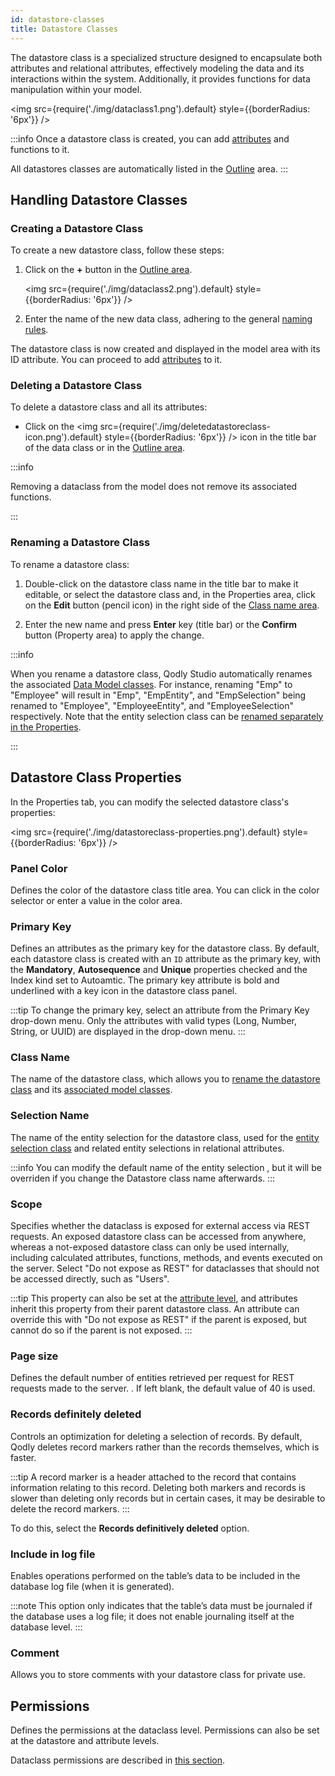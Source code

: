 ```yaml
---
id: datastore-classes
title: Datastore Classes
---
```


The datastore class is a specialized structure designed to encapsulate both attributes and relational attributes, effectively modeling the data and its interactions within the system. Additionally, it provides functions for data manipulation within your model.

<img src={require('./img/dataclass1.png').default} style={{borderRadius: '6px'}} />


:::info
Once a datastore class is created, you can add [attributes](attributes.md) and functions to it.

All datastores classes are automatically listed in the [Outline](model-editor-interface.md#outline) area.
:::


## Handling Datastore Classes

### Creating a Datastore Class

To create a new datastore class, follow these steps:

1. Click on the **+** button in the [Outline area](model-editor-interface.md#outline).

   <img src={require('./img/dataclass2.png').default} style={{borderRadius: '6px'}} />

2. Enter the name of the new data class, adhering to the general [naming rules](../../language/basics/lang-identifiers.md#classes).

The datastore class is now created and displayed in the model area with its ID attribute. You can proceed to add [attributes](attributes.md) to it.


### Deleting a Datastore Class

To delete a datastore class and all its attributes:

- Click on the <img src={require('./img/deletedatastoreclass-icon.png').default} style={{borderRadius: '6px'}} /> icon in the title bar of the data class or in the [Outline area](model-editor-interface.md#outline).

:::info

Removing a dataclass from the model does not remove its associated functions.

:::

### Renaming a Datastore Class

To rename a datastore class:

1. Double-click on the datastore class name in the title bar to make it editable, or select the datastore class and, in the Properties area, click on the **Edit** button (pencil icon) in the right side of the [Class name area](#class-name).

2. Enter the new name and press **Enter** key (title bar) or the **Confirm** button (Property area) to apply the change.

:::info

When you rename a datastore class, Qodly Studio automatically renames the associated [Data Model classes](../../guideCenter/programmingGuide/data-model.md). For instance, renaming "Emp" to "Employee" will result in "Emp", "EmpEntity", and "EmpSelection" being renamed to "Employee", "EmployeeEntity", and "EmployeeSelection" respectively. Note that the entity selection class can be [renamed separately in the Properties](#selection-name).

:::

## Datastore Class Properties

In the Properties tab, you can modify the selected datastore class's properties:

<img src={require('./img/datastoreclass-properties.png').default} style={{borderRadius: '6px'}} />

### Panel Color

Defines the color of the datastore class title area. You can click in the color selector or enter a value in the color area.

### Primary Key

Defines an attributes as the primary key for the datastore class. By default, each datastore class is created with an `ID` attribute as the primary key, with the **Mandatory**, **Autosequence** and **Unique** properties checked and the Index kind set to Autoamtic. The primary key attribute is bold and underlined with a key icon in the datastore class panel.

:::tip
To change the primary key, select an attribute from the Primary Key drop-down menu. Only the attributes with valid types (Long, Number, String, or UUID) are displayed in the drop-down menu.
:::

### Class Name

The name of the datastore class, which allows you to [rename the datastore class](#renaming-a-datastore-class) and its [associated model classes](../../guideCenter/programmingGuide/data-model.md).


### Selection Name

The name of the entity selection for the datastore class, used for the [entity selection class](../../guideCenter/programmingGuide/data-model.md) and related entity selections in relational attributes.

:::info
You can modify the default name of the entity selection , but it will be overriden if you change the Datastore class name afterwards.
:::

### Scope

Specifies whether the dataclass is exposed for external access via REST requests. An exposed datastore class can be accessed from anywhere, whereas a not-exposed datastore class can only be used internally, including calculated attributes, functions, methods, and events executed on the server. Select "Do not expose as REST" for dataclasses that should not be accessed directly, such as "Users".


:::tip
This property can also be set at the [attribute level](attributes#overview), and attributes inherit this property from their parent datastore class. An attribute can override this with "Do not expose as REST" if the parent is exposed, but cannot do so if the parent is not exposed.
:::

### Page size

Defines the default number of entities retrieved per request for REST requests made to the server. . If left blank, the default value of 40 is used.

### Records definitely deleted

Controls an optimization for deleting a selection of records. By default, Qodly deletes record markers rather than the records themselves, which is faster. 

:::tip
A record marker is a header attached to the record that contains information relating to this record. Deleting both markers and records is slower than deleting only records but in certain cases, it may be desirable to delete the record markers.
:::

To do this, select the **Records definitively deleted** option.

### Include in log file

Enables operations performed on the table’s data to be included in the database log file (when it is generated). 

:::note
This option only indicates that the table’s data must be journaled if the database uses a log file; it does not enable journaling itself at the database level.
:::

### Comment

Allows you to store comments with your datastore class for private use.

## Permissions

Defines the permissions at the dataclass level. Permissions can also be set at the datastore and attribute levels.

Dataclass permissions are described in [this section](../roles/dataClassPermissions.md).
